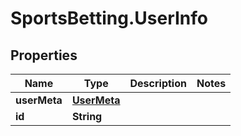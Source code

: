 # SportsBetting.UserInfo

## Properties
Name | Type | Description | Notes
------------ | ------------- | ------------- | -------------
**userMeta** | [**UserMeta**](UserMeta.md) |  | 
**id** | **String** |  | 
